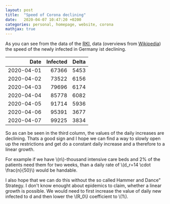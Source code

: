 ```yaml
---
layout: post
title:  "Speed of Corona declining"
date:   2020-04-07 10:47:20 +0200
categories: personal, homepage, website, corona
mathjax: true
---
```


As you can see from the data of the
[RKI](https://www.rki.de/DE/Content/InfAZ/N/Neuartiges_Coronavirus/Fallzahlen.html),
data (overviews from
[Wikipedia](https://de.wikipedia.org/wiki/COVID-19-Pandemie_in_Deutschland#Infektionsf%C3%A4lle))
the speed of the newly infected in Germany ist declining. 

| Date       | Infected | Delta |
|-----------:|---------:|------:|
| 2020-04-01 | 67366    |  5453 |
| 2020-04-02 | 73522    |  6156 |
| 2020-04-03 | 79696    |  6174 |
| 2020-04-04 | 85778    |  6082 |
| 2020-04-05 | 91714    |  5936 |
| 2020-04-06 | 95391    |  3677 |
| 2020-04-07 | 99225    |  3834 |

So as can be seen in the third column, the values of the daily increases are
declining. Thats a good sign and I hope we can find a way to slowly open up the
restrictions and get do a constant daily increase and a therefore to a linear
growth.

For example if we have \\(n\\)-thousand intensive care beds and 2% of the
patients need them for two weeks, than a daily rate of \\(d_r=14 \cdot
\frac{n}{50}\\) would be handable.

I also hope that we can do this without the so called Hammer and Dance"
Strategy. I don't know enought about epidemics to claim, whether a linear
growth is possible. We would need to first increase the value of daily new
infected to d and then lower the \\(R_0\\) coefficient to \\(1\\).